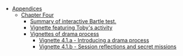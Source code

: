 -   [Appendices](#appendices)
    -   [Chapter Four](#chapter-four)
        -   [Summary of interactive Bartle
            test.](#summary-of-interactive-bartle-test.)
        -   [Vignette featuring Toby's
            activity](#vignette-featuring-tobys-activity)
        -   [Vignettes of drama process](#vignettes-of-drama-process)
            -   [Vignette 4.1.a - Introducing a drama
                process](#vignette-4.1.a---introducing-a-drama-process)
            -   [Vignette 4.1.b - Session reflections and secret
                missions](#vignette-4.1.b---session-reflections-and-secret-missions)
